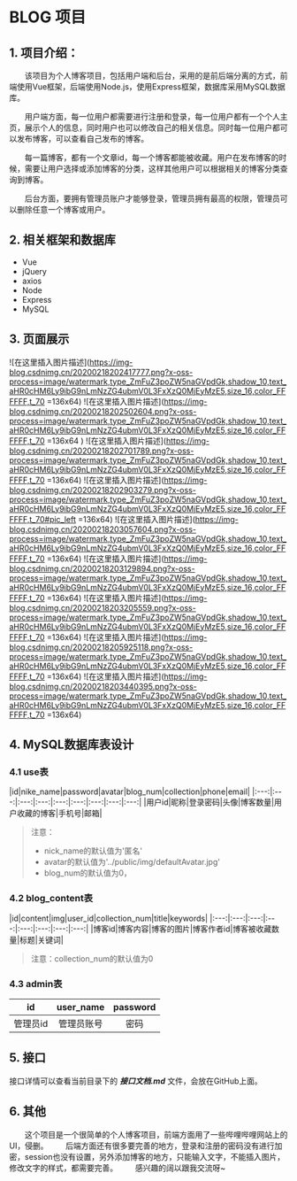 # BLOG 项目
## 1. 项目介绍：
&emsp;&emsp;该项目为个人博客项目，包括用户端和后台，采用的是前后端分离的方式，前端使用Vue框架，后端使用Node.js，使用Express框架，数据库采用MySQL数据库。

&emsp;&emsp;用户端方面，每一位用户都需要进行注册和登录，每一位用户都有一个个人主页，展示个人的信息，同时用户也可以修改自己的相关信息。同时每一位用户都可以发布博客，可以查看自己发布的博客。

&emsp;&emsp;每一篇博客，都有一个文章id，每一个博客都能被收藏。用户在发布博客的时候，需要让用户选择或添加博客的分类，这样其他用户可以根据相关的博客分类查询到博客。

&emsp;&emsp;后台方面，要拥有管理员账户才能够登录，管理员拥有最高的权限，管理员可以删除任意一个博客或用户。

## 2. 相关框架和数据库
- Vue
- jQuery
- axios
- Node
- Express
- MySQL

## 3. 页面展示
![在这里插入图片描述](https://img-blog.csdnimg.cn/20200218202417777.png?x-oss-process=image/watermark,type_ZmFuZ3poZW5naGVpdGk,shadow_10,text_aHR0cHM6Ly9ibG9nLmNzZG4ubmV0L3FxXzQ0MjEyMzE5,size_16,color_FFFFFF,t_70 =136x64)   ![在这里插入图片描述](https://img-blog.csdnimg.cn/20200218202502604.png?x-oss-process=image/watermark,type_ZmFuZ3poZW5naGVpdGk,shadow_10,text_aHR0cHM6Ly9ibG9nLmNzZG4ubmV0L3FxXzQ0MjEyMzE5,size_16,color_FFFFFF,t_70 =136x64 )   ![在这里插入图片描述](https://img-blog.csdnimg.cn/20200218202701789.png?x-oss-process=image/watermark,type_ZmFuZ3poZW5naGVpdGk,shadow_10,text_aHR0cHM6Ly9ibG9nLmNzZG4ubmV0L3FxXzQ0MjEyMzE5,size_16,color_FFFFFF,t_70 =136x64)
![在这里插入图片描述](https://img-blog.csdnimg.cn/20200218202903279.png?x-oss-process=image/watermark,type_ZmFuZ3poZW5naGVpdGk,shadow_10,text_aHR0cHM6Ly9ibG9nLmNzZG4ubmV0L3FxXzQ0MjEyMzE5,size_16,color_FFFFFF,t_70#pic_left =136x64) ![在这里插入图片描述](https://img-blog.csdnimg.cn/20200218203057604.png?x-oss-process=image/watermark,type_ZmFuZ3poZW5naGVpdGk,shadow_10,text_aHR0cHM6Ly9ibG9nLmNzZG4ubmV0L3FxXzQ0MjEyMzE5,size_16,color_FFFFFF,t_70 =136x64) ![在这里插入图片描述](https://img-blog.csdnimg.cn/20200218203129894.png?x-oss-process=image/watermark,type_ZmFuZ3poZW5naGVpdGk,shadow_10,text_aHR0cHM6Ly9ibG9nLmNzZG4ubmV0L3FxXzQ0MjEyMzE5,size_16,color_FFFFFF,t_70 =136x64)
![在这里插入图片描述](https://img-blog.csdnimg.cn/20200218203205559.png?x-oss-process=image/watermark,type_ZmFuZ3poZW5naGVpdGk,shadow_10,text_aHR0cHM6Ly9ibG9nLmNzZG4ubmV0L3FxXzQ0MjEyMzE5,size_16,color_FFFFFF,t_70 =136x64)  ![在这里插入图片描述](https://img-blog.csdnimg.cn/20200218205925118.png?x-oss-process=image/watermark,type_ZmFuZ3poZW5naGVpdGk,shadow_10,text_aHR0cHM6Ly9ibG9nLmNzZG4ubmV0L3FxXzQ0MjEyMzE5,size_16,color_FFFFFF,t_70 =136x64) ![在这里插入图片描述](https://img-blog.csdnimg.cn/20200218203440395.png?x-oss-process=image/watermark,type_ZmFuZ3poZW5naGVpdGk,shadow_10,text_aHR0cHM6Ly9ibG9nLmNzZG4ubmV0L3FxXzQ0MjEyMzE5,size_16,color_FFFFFF,t_70 =136x64) 
## 4. MySQL数据库表设计

### 4.1 use表
|id|nike_name|password|avatar|blog_num|collection|phone|email|
|:---:|:---:|:---:|:---:|:---:|:---:|:---:|:---:|:---:|
|用户id|昵称|登录密码|头像|博客数量|用户收藏的博客|手机号|邮箱|
> 注意：
> - nick_name的默认值为'匿名'
> - avatar的默认值为'../public/img/defaultAvatar.jpg'
> - blog_num的默认值为0，


### 4.2 blog_content表
|id|content|img|user_id|collection_num|title|keywords|
|:---:|:---:|:---:|:---:|:---:|:---:|:---:|:---:|
|博客id|博客内容|博客的图片|博客作者id|博客被收藏数量|标题|关键词|
> 注意：collection_num的默认值为0

### 4.3 admin表
|id|user_name|password|
|:---:|:---:|:---:|
|管理员id|管理员账号|密码|

## 5. 接口
接口详情可以查看当前目录下的 ***接口文档.md***  文件，会放在GitHub上面。

## 6. 其他
&emsp;&emsp;这个项目是一个很简单的个人博客项目，前端方面用了一些哔哩哔哩网站上的UI，侵删。
&emsp;&emsp;后端方面还有很多要完善的地方，登录和注册的密码没有进行加密，session也没有设置，另外添加博客的地方，只能输入文字，不能插入图片，修改文字的样式，都需要完善。
&emsp;&emsp;感兴趣的阔以跟我交流呀~

